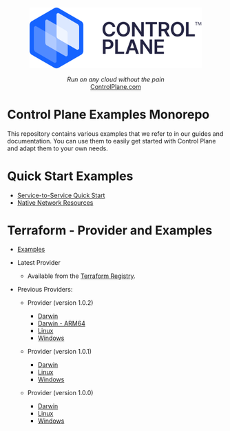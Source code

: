 
<p align="center">
  <a href="https://controlplane.com">
    <img alt="Control Plane" title="Control Plane" src="controlplane-logo.svg" width="400" style="color: black">
  </a>
</p>


<p align="center">
  <i>Run on any cloud without the pain</i><br/> 
  <a href="https://controlplane.com">ControlPlane.com</a>
</p>

# Control Plane Examples Monorepo

This repository contains various examples that we refer to in our guides and documentation. You can use them to easily get started with Control Plane and adapt them to your own needs.


# Quick Start Examples

- [Service-to-Service Quick Start](./quickstarts/5/)
- [Native Network Resources](./quickstarts/native-network-resources/)


# Terraform - Provider and Examples

- [Examples](./terraform/examples)

- Latest Provider
   - Available from the [Terraform Registry](https://registry.terraform.io/providers/controlplane-com/cpln).

- Previous Providers:

  - Provider (version 1.0.2)
    - [Darwin](https://github.com/controlplane-com/examples/raw/main/terraform/provider/1.0.2/terraform-provider-cpln_1.0.2_darwin_amd64.tgz)
    - [Darwin - ARM64](https://github.com/controlplane-com/examples/raw/main/terraform/provider/1.0.2/terraform-provider-cpln_1.0.2_darwin_arm64.tgz)
    - [Linux](https://github.com/controlplane-com/examples/raw/main/terraform/provider/1.0.2/terraform-provider-cpln_1.0.2_linux_amd64.tgz)
    - [Windows](https://github.com/controlplane-com/examples/raw/main/terraform/provider/1.0.2/terraform-provider-cpln_1.0.2_windows_amd64.tgz)

  - Provider (version 1.0.1)
    - [Darwin](https://github.com/controlplane-com/examples/raw/main/terraform/provider/1.0.1/terraform-provider-cpln_1.0.1_darwin_amd64.tgz)
    - [Linux](https://github.com/controlplane-com/examples/raw/main/terraform/provider/1.0.1/terraform-provider-cpln_1.0.1_linux_amd64.tgz)
    - [Windows](https://github.com/controlplane-com/examples/raw/main/terraform/provider/1.0.1/terraform-provider-cpln_1.0.1_windows_amd64.tgz)

  - Provider (version 1.0.0)
    - [Darwin](https://github.com/controlplane-com/examples/raw/main/terraform/provider/1.0.0/terraform-provider-cpln_1.0.0_darwin_amd64.tgz)
    - [Linux](https://github.com/controlplane-com/examples/raw/main/terraform/provider/1.0.0/terraform-provider-cpln_1.0.0_linux_amd64.tgz)
    - [Windows](https://github.com/controlplane-com/examples/raw/main/terraform/provider/1.0.0/terraform-provider-cpln_1.0.0_windows_amd64.tgz)

